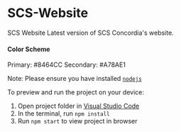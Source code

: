 # SCS-Website
SCS Website
Latest version of SCS Concordia's website.

#### Color Scheme
Primary: #8464CC
Secondary: #A78AE1

Note: Please ensure you have installed <code><a href="https://nodejs.org/en/download/">nodejs</a></code>

To preview and run the project on your device:
  1) Open project folder in <a href="https://code.visualstudio.com/download">Visual Studio Code</a>
  2) In the terminal, run `npm install`
  3) Run `npm start` to view project in browser
  
